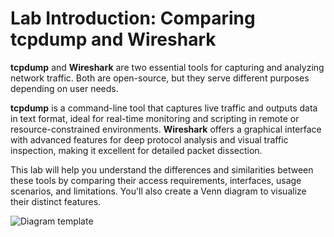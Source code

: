 # Lab Introduction: Comparing tcpdump and Wireshark

**tcpdump** and **Wireshark** are two essential tools for capturing and analyzing network traffic. Both are open-source, but they serve different purposes depending on user needs.

**tcpdump** is a command-line tool that captures live traffic and outputs data in text format, ideal for real-time monitoring and scripting in remote or resource-constrained environments. **Wireshark** offers a graphical interface with advanced features for deep protocol analysis and visual traffic inspection, making it excellent for detailed packet dissection.

This lab will help you understand the differences and similarities between these tools by comparing their access requirements, interfaces, usage scenarios, and limitations. You'll also create a Venn diagram to visualize their distinct features.

![Diagram template](https://github.com/user-attachments/assets/825b3e0d-8afc-4b8b-965b-4e0baa496f75)
